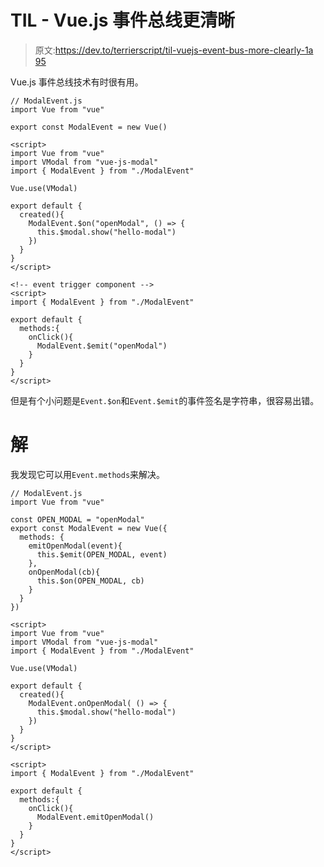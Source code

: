 # TIL - Vue.js 事件总线更清晰

> 原文:[https://dev.to/terrierscript/til-vuejs-event-bus-more-clearly-1a 95](https://dev.to/terrierscript/til---vuejs-event-bus-more-clearly-1a95)

Vue.js 事件总线技术有时很有用。

```
// ModalEvent.js
import Vue from "vue"

export const ModalEvent = new Vue() 
```

```
<script>
import Vue from "vue"
import VModal from "vue-js-modal"
import { ModalEvent } from "./ModalEvent"

Vue.use(VModal)

export default {
  created(){
    ModalEvent.$on("openModal", () => {
      this.$modal.show("hello-modal")
    })
  }
}
</script> 
```

```
<!-- event trigger component -->
<script>
import { ModalEvent } from "./ModalEvent"

export default {
  methods:{
    onClick(){
      ModalEvent.$emit("openModal")
    }
  }
}
</script> 
```

但是有个小问题是`Event.$on`和`Event.$emit`的事件签名是字符串，很容易出错。

# [](#solution)解

我发现它可以用`Event.methods`来解决。

```
// ModalEvent.js
import Vue from "vue"

const OPEN_MODAL = "openModal"
export const ModalEvent = new Vue({
  methods: {
    emitOpenModal(event){
      this.$emit(OPEN_MODAL, event)
    },
    onOpenModal(cb){
      this.$on(OPEN_MODAL, cb)
    }
  }
}) 
```

```
<script>
import Vue from "vue"
import VModal from "vue-js-modal"
import { ModalEvent } from "./ModalEvent"

Vue.use(VModal)

export default {
  created(){
    ModalEvent.onOpenModal( () => {
      this.$modal.show("hello-modal")
    })
  }
}
</script> 
```

```
<script>
import { ModalEvent } from "./ModalEvent"

export default {
  methods:{
    onClick(){
      ModalEvent.emitOpenModal()
    }
  }
}
</script> 
```